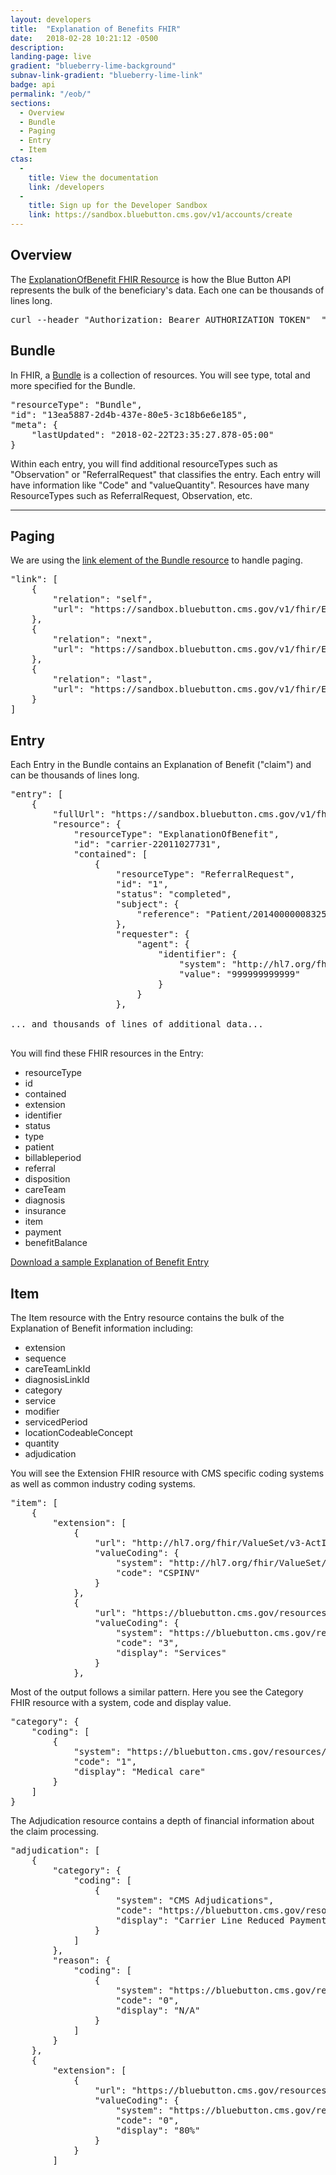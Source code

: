 ```yaml
---
layout: developers
title:  "Explanation of Benefits FHIR"
date:   2018-02-28 10:21:12 -0500
description:
landing-page: live
gradient: "blueberry-lime-background"
subnav-link-gradient: "blueberry-lime-link"
badge: api
permalink: "/eob/"
sections:
  - Overview
  - Bundle
  - Paging
  - Entry
  - Item
ctas:
  -
    title: View the documentation
    link: /developers
  -
    title: Sign up for the Developer Sandbox
    link: https://sandbox.bluebutton.cms.gov/v1/accounts/create
---
```


## Overview

The [ExplanationOfBenefit FHIR Resource](https://www.hl7.org/fhir/explanationofbenefit.html) is how the Blue Button API represents the bulk of the beneficiary's data.  Each one can be thousands of lines long.

<pre>curl --header "Authorization: Bearer AUTHORIZATION TOKEN"  "https://sandbox.bluebutton.cms.gov/v1/fhir/ExplanationOfBenefit/?patient=20140000008325"</pre>

## Bundle

In FHIR, a [Bundle](https://www.hl7.org/fhir/bundle-definitions.html) is a collection of resources.  You will see type, total and more specified for the Bundle.

<pre>
"resourceType": "Bundle",
"id": "13ea5887-2d4b-437e-80e5-3c18b6e6e185",
"meta": {
    "lastUpdated": "2018-02-22T23:35:27.878-05:00"
}
</pre>

Within each entry, you will find additional resourceTypes such as "Observation" or "ReferralRequest" that classifies the entry.  Each entry will have information like "Code" and "valueQuantity".  Resources have many ResourceTypes such as ReferralRequest, Observation, etc.

---

## Paging

We are using the [link element of the Bundle resource](https://www.hl7.org/fhir/bundle-definitions.html) to handle paging.

<pre>
"link": [
    {
        "relation": "self",
        "url": "https://sandbox.bluebutton.cms.gov/v1/fhir/ExplanationOfBenefit/?patient=20140000008325&startIndex=0&count=10"
    },
    {
        "relation": "next",
        "url": "https://sandbox.bluebutton.cms.gov/v1/fhir/ExplanationOfBenefit/?patient=20140000008325&startIndex=10&count=10"
    },
    {
        "relation": "last",
        "url": "https://sandbox.bluebutton.cms.gov/v1/fhir/ExplanationOfBenefit/?patient=20140000008325&startIndex=130&count=10"
    }
]
</pre>

## Entry

Each Entry in the Bundle contains an Explanation of Benefit ("claim") and can be thousands of lines long.

<pre>
"entry": [
    {
        "fullUrl": "https://sandbox.bluebutton.cms.gov/v1/fhir/ExplanationOfBenefit/carrier-22011027731",
        "resource": {
            "resourceType": "ExplanationOfBenefit",
            "id": "carrier-22011027731",
            "contained": [
                {
                    "resourceType": "ReferralRequest",
                    "id": "1",
                    "status": "completed",
                    "subject": {
                        "reference": "Patient/20140000008325"
                    },
                    "requester": {
                        "agent": {
                            "identifier": {
                                "system": "http://hl7.org/fhir/sid/us-npi",
                                "value": "999999999999"
                            }
                        }
                    },

... and thousands of lines of additional data...

</pre>

You will find these FHIR resources in the Entry:

- resourceType
- id
- contained
- extension
- identifier
- status
- type
- patient
- billableperiod
- referral
- disposition
- careTeam
- diagnosis
- insurance
- item
- payment
- benefitBalance

[Download a sample Explanation of Benefit Entry](/sample-eob-entry.json)

## Item

The Item resource with the Entry resource contains the bulk of the Explanation of Benefit information including:

- extension
- sequence
- careTeamLinkId
- diagnosisLinkId
- category
- service
- modifier
- servicedPeriod
- locationCodeableConcept
- quantity
- adjudication

You will see the Extension FHIR resource with CMS specific coding systems as well as common industry coding systems.

<pre>
"item": [
    {
        "extension": [
            {
                "url": "http://hl7.org/fhir/ValueSet/v3-ActInvoiceGroupCode",
                "valueCoding": {
                    "system": "http://hl7.org/fhir/ValueSet/v3-ActInvoiceGroupCode",
                    "code": "CSPINV"
                }
            },
            {
                "url": "https://bluebutton.cms.gov/resources/variables/carr_line_mtus_cd",
                "valueCoding": {
                    "system": "https://bluebutton.cms.gov/resources/variables/carr_line_mtus_cd",
                    "code": "3",
                    "display": "Services"
                }
            },
</pre>

Most of the output follows a similar pattern.  Here you see the Category FHIR resource with a system, code and display value.

<pre>
"category": {
    "coding": [
        {
            "system": "https://bluebutton.cms.gov/resources/variables/line_cms_type_srvc_cd",
            "code": "1",
            "display": "Medical care"
        }
    ]
}
</pre>

The Adjudication resource contains a depth of financial information about the claim processing.  

<pre>
"adjudication": [
    {
        "category": {
            "coding": [
                {
                    "system": "CMS Adjudications",
                    "code": "https://bluebutton.cms.gov/resources/variables/carr_line_rdcd_pmt_phys_astn_c",
                    "display": "Carrier Line Reduced Payment Physician Assistant Code"
                }
            ]
        },
        "reason": {
            "coding": [
                {
                    "system": "https://bluebutton.cms.gov/resources/variables/carr_line_rdcd_pmt_phys_astn_c",
                    "code": "0",
                    "display": "N/A"
                }
            ]
        }
    },
    {
        "extension": [
            {
                "url": "https://bluebutton.cms.gov/resources/variables/line_pmt_80_100_cd",
                "valueCoding": {
                    "system": "https://bluebutton.cms.gov/resources/variables/line_pmt_80_100_cd",
                    "code": "0",
                    "display": "80%"
                }
            }
        ]

</pre>
